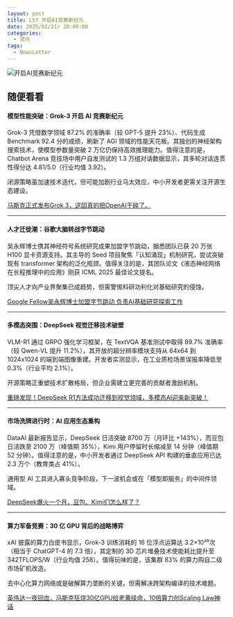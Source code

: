 ```yaml
---
layout: post
title: L57_开启AI竞赛新纪元
date: 2025/02/21/ 20:00:00
categories:
  - 资讯
tags:
  - NewsLetter
---
```

![开启AI竞赛新纪元](https://pics.naaln.com/image-20250220214349910.png-basicBlog)

## 随便看看

#### 模型性能突破：Grok-3 开启 AI 竞赛新纪元

Grok-3 凭借数学领域 87.2% 的准确率（较 GPT-5 提升 23%）、代码生成 Benchmark 92.4 分的成绩，刷新了 AGI 领域的性能天花板。其独创的神经架构搜索技术，使模型参数量突破 2 万亿仍保持高效推理能力。值得注意的是，Chatbot Arena 竞技场中用户自发测试的 1.3 万组对话数据显示，其多轮对话连贯性得分达 4.81/5.0（行业均值 3.92）。

闭源策略虽加速技术迭代，但可能加剧行业马太效应，中小开发者更需关注开源生态建设。

[马斯克正式发布Grok 3，这回真的把OpenAI干碎了。](https://mp.weixin.qq.com/s?__biz=MzIyMzA5NjEyMA==&mid=2647668685&idx=1&sn=63e229e9ce9936a46ee50574819b0b64&scene=0)

------

#### 人才迁徙潮：谷歌大脑转战字节跳动

吴永辉博士携其神经符号系统研究成果加盟字节跳动，据悉团队已获 20 万张 H100 显卡资源支持。其主导的 Seed 项目聚焦「认知涌现」机制研究，尝试突破现有 transformer 架构的泛化瓶颈。值得关注的是，其团队论文《液态神经网络在长程推理中的应用》刚获 ICML 2025 最佳论文提名。

顶尖人才向产业界聚集已成趋势，但需警惕科研功利化对基础研究的侵蚀。

[Google Fellow吴永辉博士加盟字节跳动 负责AI基础研究探索工作](https://mp.weixin.qq.com/s?__biz=MzkwMDQ2NDU2Nw==&mid=2247510395&idx=1&sn=74ba07a92d05608a6931e1248d52392a&chksm=c1547279c3ffd721a03cae8d9e1c36044756eed7c6ddf66127e201ca17b71d8c07eaaa084085)

------

#### 多模态突围：DeepSeek 视觉迁移技术破壁

VLM-R1 通过 GRPO 强化学习框架，在 TextVQA 基准测试中取得 89.7% 准确率（较 Qwen-VL 提升 11.2%），其开放的超分辨率模块支持从 64x64 到 1024x1024 的端到端图像重建。开发者实测显示，在工业质检场景误报率降低至 0.3%（行业平均 2.1%）。

开源策略正重塑技术扩散格局，但企业需建立更完善的贡献者激励机制。

[重磅发现！DeepSeek R1方法成功迁移到视觉领域，多模态AI迎来新突破！](https://mp.weixin.qq.com/s?__biz=MzA3MzI4MjgzMw==&mid=2650955880&idx=1&sn=5b075e51fbed0409ecfa0b618be7a95f&scene=0)

------

#### 市场洗牌进行时：AI 应用生态重构

DataAI 最新报告显示，DeepSeek 日活突破 8700 万（月环比 +143%），而豆包日活跌至 2100 万（峰值期 35%），Kimi 用户停留时长缩减至 14 分钟（峰值期 52 分钟）。值得注意的是，中小开发者通过 DeepSeek API 构建的垂直应用已达 2.3 万个（教育类占 41%）。

通用型 AI 工具进入寡头竞争阶段，下一波机会或在「模型即服务」的中间件领域。

[DeepSeek爆火一个月，豆包、Kimi们怎么样了？](https://36kr.com/p/3174295971610376)

------

#### 算力军备竞赛：30 亿 GPU 背后的战略博弈

xAI 披露的算力白皮书显示，Grok-3 训练消耗的 16 位浮点运算达 3.2×10²⁵次（相当于 ChatGPT-4 的 7.3 倍），其定制的 3D 芯片堆叠技术使能耗比提升至 342TFLOPS/W（行业均值 258）。值得玩味的是，该集群 83% 的算力购自二级市场矿机改造。

去中心化算力网络或是破解算力垄断的关键，但需解决跨架构编译的技术难题。

[英伟达一夜回血，马斯克狂烧30亿GPU给老黄续命，10倍算力创Scaling Law神话](https://36kr.com/p/3174103506518406)
